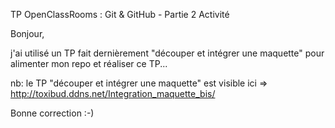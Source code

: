 TP OpenClassRooms : Git & GitHub - Partie 2 Activité

Bonjour, 

j'ai utilisé un TP fait dernièrement "découper et intégrer une maquette" pour
alimenter mon repo et réaliser ce TP... 

nb: le TP "découper et intégrer une maquette" est visible ici => http://toxibud.ddns.net/Integration_maquette_bis/

Bonne correction :-)



